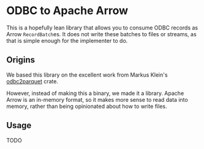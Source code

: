 # ODBC to Apache Arrow

This is a hopefully lean library that allows you to consume ODBC records as 
Arrow `RecordBatch`es. It does not write these batches to files or streams,
as that is simple enough for the implementer to do.

## Origins

We based this library on the excellent work from Markus Klein's [odbc2parquet](https://github.com/pacman82/odbc2parquet) crate.

However, instead of making this a binary, we made it a library.
Apache Arrow is an in-memory format, so it makes more sense to read data into memory, rather than being opinionated about how to write files.

## Usage

TODO